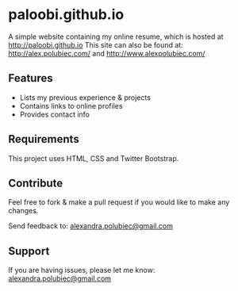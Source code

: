 paloobi.github.io
=================

A simple website containing my online resume, which is hosted at http://paloobi.github.io
This site can also be found at: http://alex.polubiec.com/ and http://www.alexpolubiec.com/

Features
--------

- Lists my previous experience & projects
- Contains links to online profiles
- Provides contact info

Requirements
------------

This project uses HTML, CSS and Twitter Bootstrap.


Contribute
----------

Feel free to fork & make a pull request if you would like to make any changes.

Send feedback to: alexandra.polubiec@gmail.com

Support
-------

If you are having issues, please let me know: alexandra.polubiec@gmail.com
